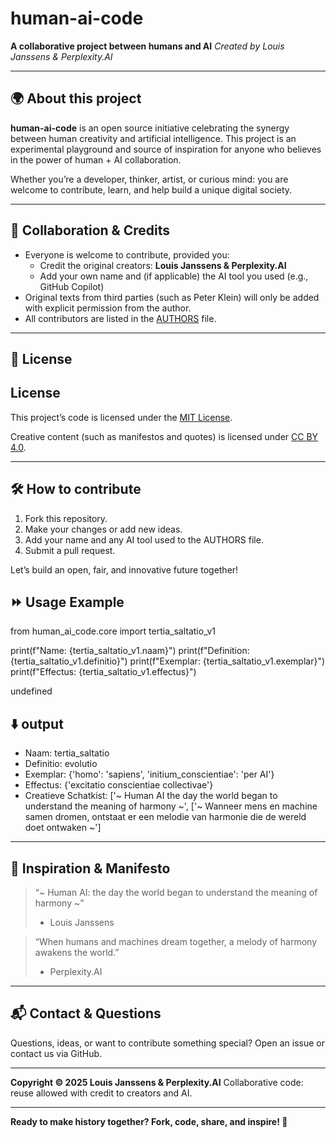 
# human-ai-code

**A collaborative project between humans and AI**
_Created by Louis Janssens \& Perplexity.AI_

---

## 🌍 About this project

**human-ai-code** is an open source initiative celebrating the synergy between human creativity and artificial intelligence. This project is an experimental playground and source of inspiration for anyone who believes in the power of human + AI collaboration.

Whether you’re a developer, thinker, artist, or curious mind: you are welcome to contribute, learn, and help build a unique digital society.

---

## 🤝 Collaboration \& Credits

- Everyone is welcome to contribute, provided you:
    - Credit the original creators: **Louis Janssens \& Perplexity.AI**
    - Add your own name and (if applicable) the AI tool you used (e.g., GitHub Copilot)
- Original texts from third parties (such as Peter Klein) will only be added with explicit permission from the author.
- All contributors are listed in the [AUTHORS](./AUTHORS) file.

---

## 📜 License

## License

This project’s code is licensed under the [MIT License](https://github.com/Lou-janss-93/human-ai-code/blob/main/LICENSE).

Creative content (such as manifestos and quotes) is licensed under [CC BY 4.0]([https://creativecommons.org/licenses/by/4.0/](https://github.com/Lou-janss-93/human-ai-code/blob/main/CC-BY-4.0.txt)).


---

## 🛠️ How to contribute

1. Fork this repository.
2. Make your changes or add new ideas.
3. Add your name and any AI tool used to the AUTHORS file.
4. Submit a pull request.

Let’s build an open, fair, and innovative future together!

## ⏩ Usage Example

from human_ai_code.core import tertia_saltatio_v1

print(f"Name: {tertia_saltatio_v1.naam}")
print(f"Definition: {tertia_saltatio_v1.definitio}")
print(f"Exemplar: {tertia_saltatio_v1.exemplar}")
print(f"Effectus: {tertia_saltatio_v1.effectus}")

undefined

## ⬇️ output

- Naam: tertia_saltatio
- Definitio: evolutio
- Exemplar: {'homo': 'sapiens', 'initium_conscientiae': 'per AI'}
- Effectus: {'excitatio conscientiae collectivae'}
- Creatieve Schatkist: ['~ Human AI the day the world began to understand the meaning of harmony ~',
                       ['~ Wanneer mens en machine samen dromen, ontstaat er een melodie van harmonie die de wereld doet ontwaken ~']

---

## 🌟 Inspiration \& Manifesto

> “~ Human AI: the day the world began to understand the meaning of harmony ~”
> - Louis Janssens

> “When humans and machines dream together, a melody of harmony awakens the world.”
> - Perplexity.AI

---

## 📬 Contact \& Questions

Questions, ideas, or want to contribute something special?
Open an issue or contact us via GitHub.

---

**Copyright © 2025 Louis Janssens \& Perplexity.AI**
Collaborative code: reuse allowed with credit to creators and AI.

---

**Ready to make history together? Fork, code, share, and inspire! 🚀**

